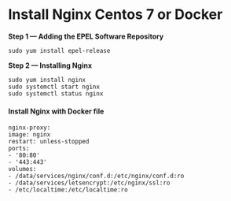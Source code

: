 # Install Nginx Centos 7 or Docker

**Step 1 — Adding the EPEL Software Repository**

```
sudo yum install epel-release
```

**Step 2 — Installing Nginx**

```
sudo yum install nginx
sudo systemctl start nginx
sudo systemctl status nginx
```

#### Install Nginx with Docker file

```
nginx-proxy:
image: nginx
restart: unless-stopped
ports:
- '80:80'
- '443:443'
volumes:
- /data/services/nginx/conf.d:/etc/nginx/conf.d:ro
- /data/services/letsencrypt:/etc/nginx/ssl:ro
- /etc/localtime:/etc/localtime:ro
```
